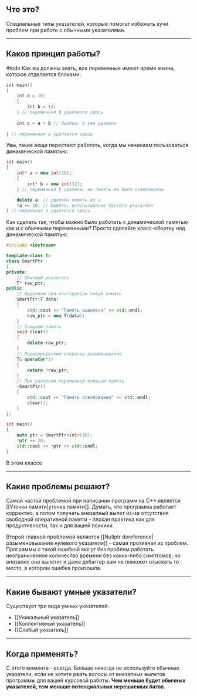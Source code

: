 ## Что это?
Специальные типы указателей, которые помогат избежать кучи проблем при работе с обычными указателями.

---

## Каков принцип работы?
#todo
Как вы должны знать, все переменные имеют время жизни, которое отделяется блоками:

```cpp
int main()
{
	int a = 10;
	{
		int b = 12;
	} // переменная b удаляется здесь
	
	int c = a + b // Ошибка: b уже удалена
	 
} // переменная a удаляется здесь
```

Увы, такие вещи перестают работать, когда мы начинаем пользоваться динамической памятью:

```cpp
int main()
{
	int* a = new int(10);
	{
		int* b = new int(12);
	} // переменная b удалена, но память не была освобождена

	delete a; // удаляем память из a
	*a += 10; // Ошибка: использование пустого указателя
} // перемнная a удаляется здесь
```
Как сделать так, чтобы можно было работать с динамической памятью как и с обычными переменными? Просто сделайте класс-обертку над динамической памятью:

```cpp
#include <iostream>

template<class T>
class SmartPtr
{
private:
	// Обычный указатель
	T* raw_ptr;
public:
	// Выделяем при конструкции новую память
	SmartPtr(T data)
	{
		std::cout << "Память выделена" << std::endl;
		raw_ptr = new T(data);
	}
	// Очищаем память
	void clear()
	{
		delete raw_ptr;
	}
	// Переопределяем оператор разыменования
	T& operator*()
	{
		return *raw_ptr;
	}
	// При удалении переменной очищаем память
	~SmartPtr()
	{
		std::cout << "Память освобождена" << std::endl;
		clear();
	}
};

int main()
{
	auto ptr = SmartPtr<int>(10);
	*ptr += 20;
	std::cout << *ptr << std::endl;
}
```
В этом классе 

---

## Какие проблемы решают?
Самой частой проблемой при написании программ на C++ является [[Утечки памяти|утечка памяти]]. Думать, что программа работает корректно, а потом получать внезапный вылет из-за отсутствия свободной оперативной памяти - плохая практика как для продуктивности, так и для вашей психики.

Второй главной проблемой является [[Nullptr dereference|разыменовывание нулевого указателя]] - самая противная из проблем. Программы с такой ошибкой могут без проблем работать неограниченное количество времени без каких-либо симптомов, но внезапно она вылетит и даже дебаггер вам не поможет отыскать то место, в котором ошибка произошла.

---

## Какие бывают умные указатели?
Существует три вида умных указателей:
- [[Уникальный указатель]]
- [[Коллективный указатель]]
- [[Слабый указатель]]

---

## Когда применять?
С этого момента - всегда. Больше никогда не используйте обычные указатели, если не хотите рвать волосы от внезапных вылетов программы для вашей курсовой работы. **Чем меньше будет обычных указателей, тем меньше потенциальных нерешаемых багов.**